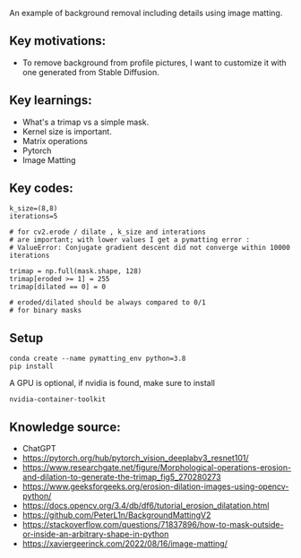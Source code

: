 An example of background removal including details using image matting.

## Key motivations:

- To remove background from profile pictures, I want to customize it with
one generated from Stable Diffusion.

## Key learnings:
- What's a trimap vs a simple mask.
- Kernel size is important.
- Matrix operations
- Pytorch
- Image Matting

## Key codes:

```
k_size=(8,8)
iterations=5

# for cv2.erode / dilate , k_size and interations
# are important; with lower values I get a pymatting error :
# ValueError: Conjugate gradient descent did not converge within 10000 iterations
```

```
trimap = np.full(mask.shape, 128)
trimap[eroded >= 1] = 255
trimap[dilated == 0] = 0

# eroded/dilated should be always compared to 0/1
# for binary masks
```

## Setup

```
conda create --name pymatting_env python=3.8
pip install
```
A GPU is optional, if nvidia is found, make sure to install
```
nvidia-container-toolkit
```


## Knowledge source:
- ChatGPT
- https://pytorch.org/hub/pytorch_vision_deeplabv3_resnet101/  
- https://www.researchgate.net/figure/Morphological-operations-erosion-and-dilation-to-generate-the-trimap_fig5_270280273
- https://www.geeksforgeeks.org/erosion-dilation-images-using-opencv-python/
- https://docs.opencv.org/3.4/db/df6/tutorial_erosion_dilatation.html
- https://github.com/PeterL1n/BackgroundMattingV2
- https://stackoverflow.com/questions/71837896/how-to-mask-outside-or-inside-an-arbitrary-shape-in-python
- https://xaviergeerinck.com/2022/08/16/image-matting/
